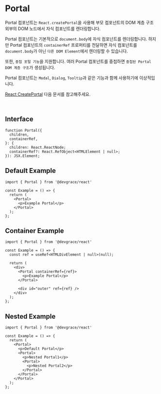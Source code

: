 # Portal

Portal 컴포넌트는 `React.createPortal`을 사용해 부모 컴포넌트의 DOM 계층 구조 외부의 DOM 노드에서 자식 컴포넌트를 렌더링합니다.

Portal 컴포넌트는 기본적으로 `document.body`에 자식 컴포넌트를 렌더링합니다. 하지만 Portal 컴포넌트의 `containerRef` 프로퍼티를 전달하면 자식 컴포넌트를 `document.body`가 아닌 `다른 DOM Element`에서 렌더링할 수 있습니다.

또한, `중첩 포털 기능`을 지원합니다. 여러 Portal 컴포넌트를 중첩하면 `중첩된 Portal DOM 계층 구조`가 생성됩니다.

Portal 컴포넌트는 `Modal`, `Dialog`, `Tooltip`과 같은 기능과 함께 사용하기에 이상적입니다.

[React CreatePortal](https://react.dev/reference/react-dom/createPortal#rendering-a-modal-dialog-with-a-portal) 다음 문서를 참고해주세요.

<br />

## Interface
```tsx
function Portal({
  children,
  containerRef,
}: {
  children: React.ReactNode;
  containerRef?: React.RefObject<HTMLElement | null>;
}): JSX.Element;
```

## Default Example

```tsx
import { Portal } from '@devgrace/react'

const Example = () => {
  return (
    <Portal>
      <p>Example Portal</p>
    </Portal>
  );
};
```

## Container Example

```tsx
import { Portal } from '@devgrace/react'

const Example = () => {
  const ref = useRef<HTMLDivElement | null>(null);

  return (
    <div>
      <Portal containerRef={ref}>
        <p>Example Portal</p>
      </Portal>

      <div id="outer" ref={ref} />
    </div>
  );
};
```

## Nested Example

```tsx
import { Portal } from '@devgrace/react'

const Example = () => {
  return (
    <Portal>
      <p>Default Portal</p>
      <Portal>
        <p>Nested Portal1</p>
        <Portal>
          <p>Nested Portal2</p>
        </Portal>
      </Portal>
    </Portal>
  );
};
```
